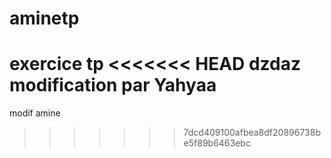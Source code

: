 # aminetp
exercice tp 
<<<<<<< HEAD
dzdaz modification par Yahyaa
=======
modif amine
>>>>>>> 7dcd409100afbea8df20896738be5f89b6463ebc
